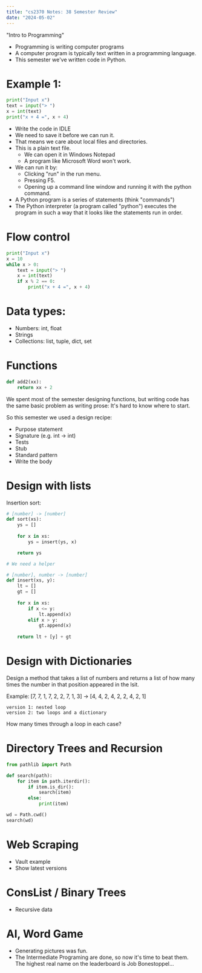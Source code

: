```yaml
---
title: "cs2370 Notes: 38 Semester Review"
date: "2024-05-02"
---
```


"Intro to Programming"

 - Programming is writing computer programs
 - A computer program is typically text written in a programming
   language.
 - This semester we've written code in Python.

# Example 1:

```python
print("Input x")
text = input("> ")
x = int(text)
print("x + 4 =", x + 4)
```

 - Write the code in IDLE
 - We need to save it before we can run it.
 - That means we care about local files and directories.
 - This is a plain text file.
   - We can open it in Windows Notepad
   - A program like Microsoft Word won't work.
 - We can run it by:
   - Clicking "run" in the run menu.
   - Pressing F5.
   - Opening up a command line window and running it with the python command.
 - A Python program is a series of statements (think "commands")
 - The Python interpreter (a program called "python") executes the
   program in such a way that it looks like the statements run in
   order.
   
# Flow control

```python
print("Input x")
x = 10
while x > 0:
    text = input("> ")
    x = int(text)
    if x % 2 == 0:
        print("x + 4 =", x + 4)
```

# Data types:

 - Numbers: int, float
 - Strings
 - Collections: list, tuple, dict, set

# Functions

```python
def add2(xx):
    return xx + 2
```

We spent most of the semester designing functions, but writing code
has the same basic problem as writing prose: It's hard to know where
to start.

So this semester we used a design recipe:

 - Purpose statement
 - Signature (e.g. int -> int)
 - Tests
 - Stub
 - Standard pattern
 - Write the body

# Design with lists

Insertion sort:

```python
# [number] -> [number]
def sort(xs):
    ys = []
    
    for x in xs:
        ys = insert(ys, x)

    return ys

# We need a helper

# [number], number -> [number]
def insert(xs, y):
    lt = []
    gt = []
   
    for x in xs:
        if x <= y:
            lt.append(x)
        elif x > y:
            gt.append(x)
    
    return lt + [y] + gt
```


# Design with Dictionaries

Design a method that takes a list of numbers and returns a list of how
many times the number in that position appeared in the lsit.

Example: [7, 7, 1, 7, 2, 2, 7, 1, 3] -> [4, 4, 2, 4, 2, 2, 4, 2, 1]

    version 1: nested loop
    version 2: two loops and a dictionary

How many times through a loop in each case?


# Directory Trees and Recursion

```python
from pathlib import Path

def search(path):
    for item in path.iterdir():
        if item.is_dir():
            search(item)
        else:
            print(item)

wd = Path.cwd()
search(wd)
```


# Web Scraping

 - Vault example
 - Show latest versions


# ConsList / Binary Trees

 - Recursive data
 

# AI, Word Game

 - Generating pictures was fun.
 - The Intermediate Programing are done, so now it's time
   to beat them. The highest real name on the leaderboard 
   is Job Bonestoppel...



